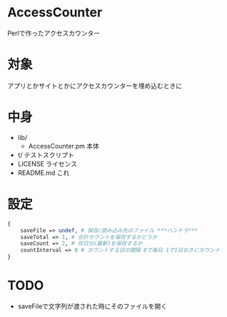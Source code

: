 AccessCounter
=============

Perlで作ったアクセスカウンター

# 対象 #

アプリとかサイトとかにアクセスカウンターを埋め込むときに

# 中身 #

* lib/
    * AccessCounter.pm 本体
* t/ テストスクリプト
* LICENSE ライセンス
* README.md これ

# 設定 #

```perl
{
    saveFile => undef, # 保存/読み込み先のファイル ***ハンドラ*** 
    saveTotal => 1, # 合計カウントを保存するかどうか
    saveCount => 2, # 何日分(最新)を保存するか
    countInterval => 0 # カウントする日の間隔 0で毎日 1で1日おきにカウント
}
```

# TODO #

* saveFileで文字列が渡された時にそのファイルを開く
